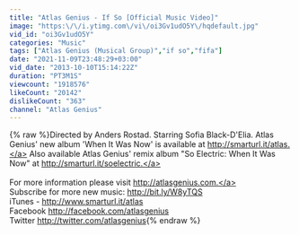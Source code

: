 ```yaml
---
title: "Atlas Genius - If So [Official Music Video]"
image: "https:\/\/i.ytimg.com\/vi\/oi3Gv1udO5Y\/hqdefault.jpg"
vid_id: "oi3Gv1udO5Y"
categories: "Music"
tags: ["Atlas Genius (Musical Group)","if so","fifa"]
date: "2021-11-09T23:48:29+03:00"
vid_date: "2013-10-10T15:14:22Z"
duration: "PT3M1S"
viewcount: "1918576"
likeCount: "20142"
dislikeCount: "363"
channel: "Atlas Genius"
---
```

{% raw %}Directed by Anders Rostad. Starring Sofia Black-D'Elia. Atlas Genius' new album 'When It Was Now' is available at <a rel="nofollow" target="blank" href="http://smarturl.it/atlas.">http://smarturl.it/atlas.</a> Also available Atlas Genius' remix album &quot;So Electric: When It Was Now&quot; at <a rel="nofollow" target="blank" href="http://smarturl.it/soelectric.">http://smarturl.it/soelectric.</a><br /><br />For more information please visit <a rel="nofollow" target="blank" href="http://atlasgenius.com.">http://atlasgenius.com.</a><br />Subscribe for more new music: <a rel="nofollow" target="blank" href="http://bit.ly/W8yTQS">http://bit.ly/W8yTQS</a><br />iTunes - <a rel="nofollow" target="blank" href="http://www.smarturl.it/atlas">http://www.smarturl.it/atlas</a><br />Facebook <a rel="nofollow" target="blank" href="http://facebook.com/atlasgenius">http://facebook.com/atlasgenius</a><br />Twitter <a rel="nofollow" target="blank" href="http://twitter.com/atlasgenius">http://twitter.com/atlasgenius</a>{% endraw %}
